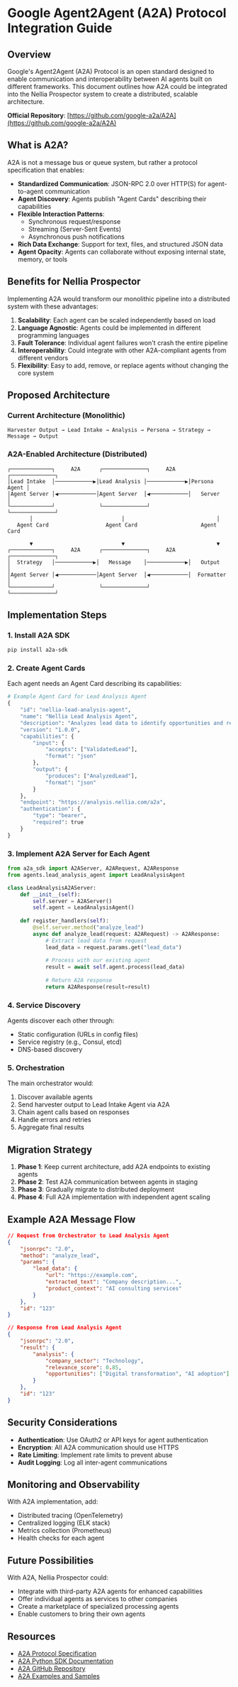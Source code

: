 # Google Agent2Agent (A2A) Protocol Integration Guide

## Overview

Google's Agent2Agent (A2A) Protocol is an open standard designed to enable communication and interoperability between AI agents built on different frameworks. This document outlines how A2A could be integrated into the Nellia Prospector system to create a distributed, scalable architecture.

**Official Repository**: [https://github.com/google-a2a/A2A](https://github.com/google-a2a/A2A)

## What is A2A?

A2A is not a message bus or queue system, but rather a protocol specification that enables:

- **Standardized Communication**: JSON-RPC 2.0 over HTTP(S) for agent-to-agent communication
- **Agent Discovery**: Agents publish "Agent Cards" describing their capabilities
- **Flexible Interaction Patterns**: 
  - Synchronous request/response
  - Streaming (Server-Sent Events)
  - Asynchronous push notifications
- **Rich Data Exchange**: Support for text, files, and structured JSON data
- **Agent Opacity**: Agents can collaborate without exposing internal state, memory, or tools

## Benefits for Nellia Prospector

Implementing A2A would transform our monolithic pipeline into a distributed system with these advantages:

1. **Scalability**: Each agent can be scaled independently based on load
2. **Language Agnostic**: Agents could be implemented in different programming languages
3. **Fault Tolerance**: Individual agent failures won't crash the entire pipeline
4. **Interoperability**: Could integrate with other A2A-compliant agents from different vendors
5. **Flexibility**: Easy to add, remove, or replace agents without changing the core system

## Proposed Architecture

### Current Architecture (Monolithic)
```
Harvester Output → Lead Intake → Analysis → Persona → Strategy → Message → Output
```

### A2A-Enabled Architecture (Distributed)
```
┌─────────────┐     A2A      ┌──────────────┐     A2A      ┌──────────────┐
│Lead Intake  │────────────▶│Lead Analysis │────────────▶│Persona Agent │
│Agent Server │◀────────────│Agent Server  │◀────────────│   Server     │
└─────────────┘              └──────────────┘              └──────────────┘
       │                            │                             │
   Agent Card                  Agent Card                    Agent Card
       
       ▼                            ▼                             ▼
┌─────────────┐     A2A      ┌──────────────┐     A2A      ┌──────────────┐
│  Strategy   │────────────▶│   Message    │────────────▶│   Output     │
│Agent Server │◀────────────│Agent Server  │◀────────────│  Formatter   │
└─────────────┘              └──────────────┘              └──────────────┘
```

## Implementation Steps

### 1. Install A2A SDK
```bash
pip install a2a-sdk
```

### 2. Create Agent Cards

Each agent needs an Agent Card describing its capabilities:

```python
# Example Agent Card for Lead Analysis Agent
{
    "id": "nellia-lead-analysis-agent",
    "name": "Nellia Lead Analysis Agent",
    "description": "Analyzes lead data to identify opportunities and relevance",
    "version": "1.0.0",
    "capabilities": {
        "input": {
            "accepts": ["ValidatedLead"],
            "format": "json"
        },
        "output": {
            "produces": ["AnalyzedLead"],
            "format": "json"
        }
    },
    "endpoint": "https://analysis.nellia.com/a2a",
    "authentication": {
        "type": "bearer",
        "required": true
    }
}
```

### 3. Implement A2A Server for Each Agent

```python
from a2a_sdk import A2AServer, A2ARequest, A2AResponse
from agents.lead_analysis_agent import LeadAnalysisAgent

class LeadAnalysisA2AServer:
    def __init__(self):
        self.server = A2AServer()
        self.agent = LeadAnalysisAgent()
        
    def register_handlers(self):
        @self.server.method("analyze_lead")
        async def analyze_lead(request: A2ARequest) -> A2AResponse:
            # Extract lead data from request
            lead_data = request.params.get("lead_data")
            
            # Process with our existing agent
            result = await self.agent.process(lead_data)
            
            # Return A2A response
            return A2AResponse(result=result)
```

### 4. Service Discovery

Agents discover each other through:
- Static configuration (URLs in config files)
- Service registry (e.g., Consul, etcd)
- DNS-based discovery

### 5. Orchestration

The main orchestrator would:
1. Discover available agents
2. Send harvester output to Lead Intake Agent via A2A
3. Chain agent calls based on responses
4. Handle errors and retries
5. Aggregate final results

## Migration Strategy

1. **Phase 1**: Keep current architecture, add A2A endpoints to existing agents
2. **Phase 2**: Test A2A communication between agents in staging
3. **Phase 3**: Gradually migrate to distributed deployment
4. **Phase 4**: Full A2A implementation with independent agent scaling

## Example A2A Message Flow

```json
// Request from Orchestrator to Lead Analysis Agent
{
    "jsonrpc": "2.0",
    "method": "analyze_lead",
    "params": {
        "lead_data": {
            "url": "https://example.com",
            "extracted_text": "Company description...",
            "product_context": "AI consulting services"
        }
    },
    "id": "123"
}

// Response from Lead Analysis Agent
{
    "jsonrpc": "2.0",
    "result": {
        "analysis": {
            "company_sector": "Technology",
            "relevance_score": 0.85,
            "opportunities": ["Digital transformation", "AI adoption"]
        }
    },
    "id": "123"
}
```

## Security Considerations

- **Authentication**: Use OAuth2 or API keys for agent authentication
- **Encryption**: All A2A communication should use HTTPS
- **Rate Limiting**: Implement rate limits to prevent abuse
- **Audit Logging**: Log all inter-agent communications

## Monitoring and Observability

With A2A implementation, add:
- Distributed tracing (OpenTelemetry)
- Centralized logging (ELK stack)
- Metrics collection (Prometheus)
- Health checks for each agent

## Future Possibilities

With A2A, Nellia Prospector could:
- Integrate with third-party A2A agents for enhanced capabilities
- Offer individual agents as services to other companies
- Create a marketplace of specialized processing agents
- Enable customers to bring their own agents

## Resources

- [A2A Protocol Specification](https://google-a2a.github.io/A2A/)
- [A2A Python SDK Documentation](https://pypi.org/project/a2a-sdk/)
- [A2A GitHub Repository](https://github.com/google-a2a/A2A)
- [A2A Examples and Samples](https://github.com/google-a2a/A2A/tree/main/samples) 